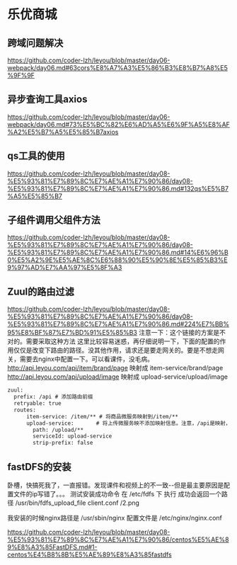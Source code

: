 # 乐优商城

## 跨域问题解决

https://github.com/coder-lzh/leyou/blob/master/day06-webpack/day06.md#63cors%E8%A7%A3%E5%86%B3%E8%B7%A8%E5%9F%9F

## 异步查询工具axios
https://github.com/coder-lzh/leyou/blob/master/day06-webpack/day06.md#73%E5%BC%82%E6%AD%A5%E6%9F%A5%E8%AF%A2%E5%B7%A5%E5%85%B7axios

## qs工具的使用
https://github.com/coder-lzh/leyou/blob/master/day08-%E5%93%81%E7%89%8C%E7%AE%A1%E7%90%86/day08-%E5%93%81%E7%89%8C%E7%AE%A1%E7%90%86.md#132qs%E5%B7%A5%E5%85%B7

## 子组件调用父组件方法
https://github.com/coder-lzh/leyou/blob/master/day08-%E5%93%81%E7%89%8C%E7%AE%A1%E7%90%86/day08-%E5%93%81%E7%89%8C%E7%AE%A1%E7%90%86.md#14%E6%96%B0%E5%A2%9E%E5%AE%8C%E6%88%90%E5%90%8E%E5%85%B3%E9%97%AD%E7%AA%97%E5%8F%A3

## Zuul的路由过滤
https://github.com/coder-lzh/leyou/blob/master/day08-%E5%93%81%E7%89%8C%E7%AE%A1%E7%90%86/day08-%E5%93%81%E7%89%8C%E7%AE%A1%E7%90%86.md#224%E7%BB%95%E8%BF%87%E7%BD%91%E5%85%B3
注意一下：这个链接的方案是不对的。需要采取这种方法
这里比较容易迷惑，再仔细说明一下，下面的配置的作用仅仅是改变下路由的路径。没其他作用，请求还是要走网关的。要是不想走网关，需要去nginx中配置一下。可以看课件，没毛病。
http://api.leyou.com/api/item/brand/page   映射成   item-service/brand/page  
http://api.leyou.com/api/upload/image      映射成   upload-service/upload/image   
```html
zuul:
  prefix: /api # 添加路由前缀
  retryable: true
  routes:
      item-service: /item/** # 将商品微服务映射到/item/**
      upload-service:       # 将上传微服务映不添加映射信息。注意，/api是映射，同样upload也是映射
        path: /upload/**
        serviceId: upload-service
        strip-prefix: false
```
## fastDFS的安装
卧槽，快搞死我了，一直报错。发现课件和视频上的不一致--但是最主要原因是配置文件的ip写错了。。。
测试安装成功命令 在 /etc/fdfs 下 执行  成功会返回一个路径
/usr/bin/fdfs_upload_file  client.conf /2.png

我安装的时候nginx路径是 /usr/sbin/nginx   配置文件是 /etc/nginx/nginx.conf

https://github.com/coder-lzh/leyou/blob/master/day08-%E5%93%81%E7%89%8C%E7%AE%A1%E7%90%86/centos%E5%AE%89%E8%A3%85FastDFS.md#1-centos%E4%B8%8B%E5%AE%89%E8%A3%85fastdfs
